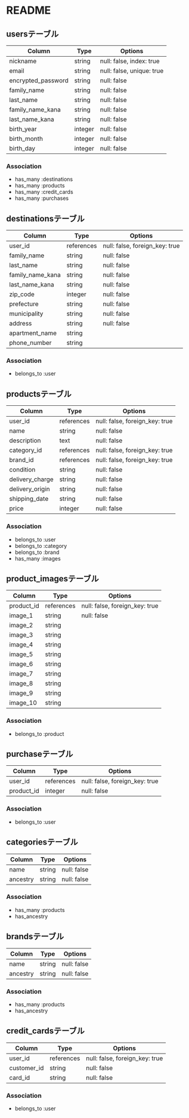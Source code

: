 # README

## usersテーブル
|Column|Type|Options|
|------|----|-------|
|nickname|string|null: false, index: true|
|email|string|null: false, unique: true|
|encrypted_password|string|null: false|
|family_name|string|null: false|
|last_name|string|null: false|
|family_name_kana|string|null: false|
|last_name_kana|string|null: false|
|birth_year|integer|null: false|
|birth_month|integer|null: false|
|birth_day|integer|null: false|

### Association
- has_many :destinations
- has_many :products
- has_many :credit_cards
- has_many :purchases


## destinationsテーブル
|Column|Type|Options|
|------|----|-------|
|user_id|references|null: false, foreign_key: true|
|family_name|string|null: false|
|last_name|string|null: false|
|family_name_kana|string|null: false|
|last_name_kana|string|null: false|
|zip_code|integer|null: false|
|prefecture|string|null: false|
|municipality|string|null: false|
|address|string|null: false|
|apartment_name|string|
|phone_number|string|

### Association
- belongs_to :user


## productsテーブル
|Column|Type|Options|
|------|----|-------|
|user_id|references|null: false, foreign_key: true|
|name|string|null: false|
|description|text|null: false|
|category_id|references|null: false, foreign_key: true|
|brand_id|references|null: false, foreign_key: true|
|condition|string|null: false|
|delivery_charge|string|null: false|
|delivery_origin|string|null: false|
|shipping_date|string|null: false|
|price|integer|null: false|

### Association
- belongs_to :user
- belongs_to :category
- belongs_to :brand
- has_many :images


## product_imagesテーブル
|Column|Type|Options|
|------|----|-------|
|product_id|references|null: false, foreign_key: true|
|image_1|string|null: false|
|image_2|string|
|image_3|string|
|image_4|string|
|image_5|string|
|image_6|string|
|image_7|string|
|image_8|string|
|image_9|string|
|image_10|string|

### Association
- belongs_to :product


## purchaseテーブル
|Column|Type|Options|
|------|----|-------|
|user_id|references|null: false, foreign_key: true|
|product_id|integer|null: false|

### Association
- belongs_to :user


## categoriesテーブル
|Column|Type|Options|
|------|----|-------|
|name|string|null: false|
|ancestry|string|null: false|

### Association
- has_many :products
- has_ancestry


## brandsテーブル
|Column|Type|Options|
|------|----|-------|
|name|string|null: false|
|ancestry|string|null: false|

### Association
- has_many :products
- has_ancestry


## credit_cardsテーブル
|Column|Type|Options|
|------|----|-------|
|user_id|references|null: false, foreign_key: true|
|customer_id|string|null: false|
|card_id|string|null: false|

### Association
- belongs_to :user